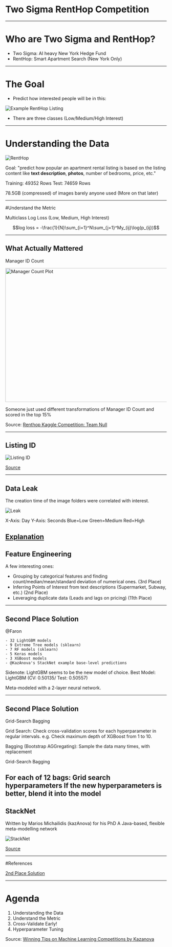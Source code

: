# Two Sigma RentHop Competition

---
# Who are Two Sigma and RentHop?

 - Two Sigma: AI heavy New York Hedge Fund
 - RentHop: Smart Apartment Search (New York Only)


---
# The Goal

 - Predict how interested people will be in this:

![Example RentHop Listing](./img/renthop_listing.png)

 - There are three classes (Low/Medium/High Interest)

---
# Understanding the Data

![RentHop](./img/twosigma-renthop.png)

Goal: "predict how popular an apartment rental listing is based on the listing content like **text description**, **photos**, number of bedrooms, price, etc."

Training: 49352 Rows
Test: 74659 Rows

78.5GB (compressed) of images barely anyone used (More on that later)

---

#Understand the Metric

Multiclass Log Loss (Low, Medium, High Interest)

$$log loss = -\frac{1}{N}\sum_{i=1}^N\sum_{j=1}^My_{ij}\log(p_{ij})$$

---
## What Actually Mattered

Manager ID Count

<img src ="./img/manager-sales-count-plot.jpeg" height="419" width="596" alt = "Manager Count Plot">

Someone just used different transformations of Manager ID Count and scored in the top 15%

Source: [Renthop Kaggle Competition: Team Null](https://blog.nycdatascience.com/student-works/renthop-kaggle-competition-team-null/)

---
## Listing ID

![Listing ID](./img/listing_id.png)

[Source](https://www.kaggle.com/zeroblue/visualizing-listing-id-vs-interest-level)

---
## Data Leak

The creation time of the image folders were correlated with interest.

![Leak](./img/leak.png)

X-Axis: Day
Y-Axis: Seconds
Blue=Low
Green=Medium
Red=High

[Explanation](https://www.kaggle.com/c/two-sigma-connect-rental-listing-inquiries/discussion/32404)
---
## Feature Engineering

A few interesting ones:
 - Grouping by categorical features and finding count/median/mean/standard
 deviation of numerical ones. (3rd Place)
 - Inferring Points of Interest from text descriptions (Supermarket, Subway, etc.) (2nd Place)
 - Leveraging duplicate data (Leads and lags on pricing) (11th Place)

---
## Second Place Solution

@Faron

```
- 32 LightGBM models
- 9 Extreme Tree models (sklearn)
- 7 RF models (sklearn)
- 5 Keras models
- 3 XGBoost models
- @KazAnova's StackNet example base-level predictions
```

Sidenote: LightGBM seems to be the new model of choice.
Best Model: LightGBM (CV: 0.50135/ Test: 0.50557)

Meta-modeled with a 2-layer neural network.

---
## Second Place Solution
Grid-Search Bagging

Grid Search: Check cross-validation scores for each hyperparameter
in regular intervals.
    e.g. Check maximum depth of XGBoost from 1 to 10.

Bagging (Bootstrap AGGregating): Sample the data many times, with
replacement

Grid-Search Bagging

For each of 12 bags:
    Grid search hyperparameters
    If the new hyperparameters is better, blend it into the model
---
## StackNet

Written by Marios Michailidis (kazAnova) for his PhD
A Java-based, flexible meta-modelling network

![StackNet](./img/stacknet_modes.png)

[Source](https://github.com/kaz-Anova/StackNet)

---
#References

[2nd Place Solution](https://www.kaggle.com/c/two-sigma-connect-rental-listing-inquiries/discussion/32148)



---
# Agenda

1. Understanding the Data
2. Understand the Metric
3. Cross-Validate Early!
4. Hyperparameter Tuning

Source: [Winning Tips on Machine Learning Competitions by Kazanova](https://www.hackerearth.com/practice/machine-learning/advanced-techniques/winning-tips-machine-learning-competitions-kazanova-current-kaggle-3/tutorial/)

